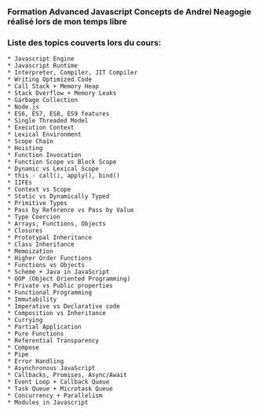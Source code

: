 ### Formation Advanced Javascript Concepts de Andrei Neagogie réalisé lors de mon temps libre

### Liste des topics couverts lors du cours:
    * Javascript Engine
    * Javascript Runtime
    * Interpreter, Compiler, JIT Compiler
    * Writing Optimized Code
    * Call Stack + Memory Heap
    * Stack Overflow + Memory Leaks
    * Garbage Collection
    * Node.js
    * ES6, ES7, ES8, ES9 features
    * Single Threaded Model
    * Execution Context
    * Lexical Environment
    * Scope Chain
    * Hoisting
    * Function Invocation
    * Function Scope vs Block Scope
    * Dynamic vs Lexical Scope
    * this - call(), apply(), bind()
    * IIFEs
    * Context vs Scope
    * Static vs Dynamically Typed
    * Primitive Types
    * Pass by Reference vs Pass by Value
    * Type Coercion
    * Arrays, Functions, Objects
    * Closures
    * Prototypal Inheritance
    * Class Inheritance
    * Memoization
    * Higher Order Functions
    * Functions vs Objects
    * Scheme + Java in JavaScript
    * OOP (Object Oriented Programming)
    * Private vs Public properties
    * Functional Programming
    * Immutability
    * Imperative vs Declarative code
    * Composition vs Inheritance
    * Currying
    * Partial Application
    * Pure Functions
    * Referential Transparency
    * Compose
    * Pipe
    * Error Handling
    * Asynchronous JavaScript
    * Callbacks, Promises, Async/Await
    * Event Loop + Callback Queue
    * Task Queue + Microtask Queue
    * Concurrency + Parallelism
    * Modules in Javascript 
 

